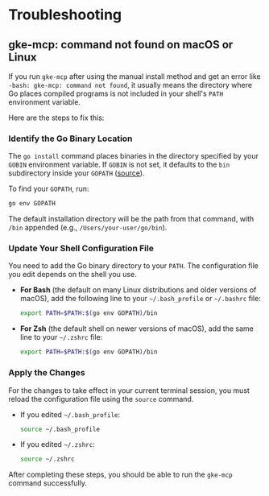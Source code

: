 # Troubleshooting

## gke-mcp: command not found on macOS or Linux

If you run `gke-mcp` after using the manual install method and get an error like `-bash: gke-mcp: command not found`, it usually means the directory where Go places compiled programs is not included in your shell's `PATH` environment variable.

Here are the steps to fix this:

### Identify the Go Binary Location

The `go install` command places binaries in the directory specified by your `GOBIN` environment variable. If `GOBIN` is not set, it defaults to the `bin` subdirectory inside your `GOPATH` ([source](https://go.dev/doc/install)).

To find your `GOPATH`, run:

```sh
go env GOPATH
```

The default installation directory will be the path from that command, with `/bin` appended (e.g., `/Users/your-user/go/bin`).

### Update Your Shell Configuration File

You need to add the Go binary directory to your `PATH`. The configuration file you edit depends on the shell you use.

- **For Bash** (the default on many Linux distributions and older versions of macOS), add the following line to your `~/.bash_profile` or `~/.bashrc` file:

  ```sh
  export PATH=$PATH:$(go env GOPATH)/bin
  ```

- **For Zsh** (the default shell on newer versions of macOS), add the same line to your `~/.zshrc` file:

  ```sh
  export PATH=$PATH:$(go env GOPATH)/bin
  ```

### Apply the Changes

For the changes to take effect in your current terminal session, you must reload the configuration file using the `source` command.

- If you edited `~/.bash_profile`:

  ```sh
  source ~/.bash_profile
  ```

- If you edited `~/.zshrc`:

  ```sh
  source ~/.zshrc
  ```

After completing these steps, you should be able to run the `gke-mcp` command successfully. 